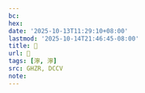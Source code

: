 ```yaml
---
bc:
hex:
date: '2025-10-13T11:29:10+08:00'
lastmod: '2025-10-14T21:46:45-08:00'
title: 󰠗
url: 󰠗
tags: [濘, 濘]
src: GHZR, DCCV
note:
---
```

